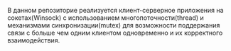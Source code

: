 В данном репозиторие реализуется клиент-серверное приложения на сокетах(Winsock) с использованием многопоточности(thread) и механизмами синхронизации(mutex) для возможности поддержания связи с больше чем одним клиентом одновременно и их корректного взаимодействия.
